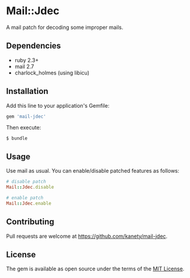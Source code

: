# Mail::Jdec

A mail patch for decoding some improper mails.

## Dependencies

* ruby 2.3+
* mail 2.7
* charlock_holmes (using libicu)

## Installation

Add this line to your application's Gemfile:

```ruby
gem 'mail-jdec'
```

Then execute:

    $ bundle

## Usage

Use mail as usual. You can enable/disable patched features as follows:

```ruby
# disable patch
Mail::Jdec.disable

# enable patch
Mail::Jdec.enable
```

## Contributing

Pull requests are welcome at https://github.com/kanety/mail-jdec.

## License

The gem is available as open source under the terms of the [MIT License](http://opensource.org/licenses/MIT).
